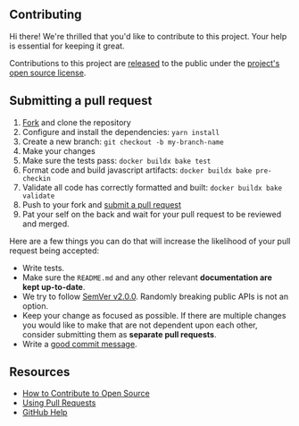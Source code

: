 ## Contributing

Hi there! We're thrilled that you'd like to contribute to this project. Your help is essential for keeping it great.

Contributions to this project are [released](https://docs.github.com/en/github/site-policy/github-terms-of-service#6-contributions-under-repository-license)
to the public under the [project's open source license](LICENSE).

## Submitting a pull request

1. [Fork](https://github.com/crazy-max/ghaction-import-gpg/fork) and clone the repository
2. Configure and install the dependencies: `yarn install`
3. Create a new branch: `git checkout -b my-branch-name`
4. Make your changes
5. Make sure the tests pass: `docker buildx bake test`
6. Format code and build javascript artifacts: `docker buildx bake pre-checkin`
7. Validate all code has correctly formatted and built: `docker buildx bake validate`
8. Push to your fork and [submit a pull request](https://github.com/crazy-max/ghaction-import-gpg/compare)
9. Pat your self on the back and wait for your pull request to be reviewed and merged.

Here are a few things you can do that will increase the likelihood of your pull request being accepted:

- Write tests.
- Make sure the `README.md` and any other relevant **documentation are kept up-to-date**.
- We try to follow [SemVer v2.0.0](https://semver.org/). Randomly breaking public APIs is not an option.
- Keep your change as focused as possible. If there are multiple changes you would like to make that are not dependent upon each other, consider submitting them as **separate pull requests**.
- Write a [good commit message](http://tbaggery.com/2008/04/19/a-note-about-git-commit-messages.html).

## Resources

- [How to Contribute to Open Source](https://opensource.guide/how-to-contribute/)
- [Using Pull Requests](https://docs.github.com/en/github/collaborating-with-issues-and-pull-requests/about-pull-requests)
- [GitHub Help](https://docs.github.com/en)

